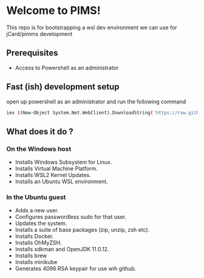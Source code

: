 # Welcome to PIMS!

This repo is for bootstrapping a wsl dev environment we can use for jCard/pimms development

## Prerequisites

- Access to Powershell as an administrator

## Fast (ish) development setup
open up powershell as an administrator and run the following command

```sh
iex ((New-Object System.Net.WebClient).DownloadString('https://raw.githubusercontent.com/dan-newday/new-starter/master/wsl2setup.ps1'))
```

## What does it do ?

### On the Windows host
- Installs Windows Subsystem for Linux.
- Installs Virtual Machine Platform.
- Installs WSL2 Kernel Updates.
- Installs an Ubuntu WSL environment.

### In the Ubuntu guest
- Adds a new user.
- Configures passwordless sudo for that user. 
- Updates the system.
- Installs a suite of base packages (zip, unzip, zsh etc).
- Installs Docker.
- Installs OhMyZSH.
- Installs sdkman and OpenJDK 11.0.12.
- Installs brew
- Installs minikube
- Generates 4096 RSA keypair for use wih github.





